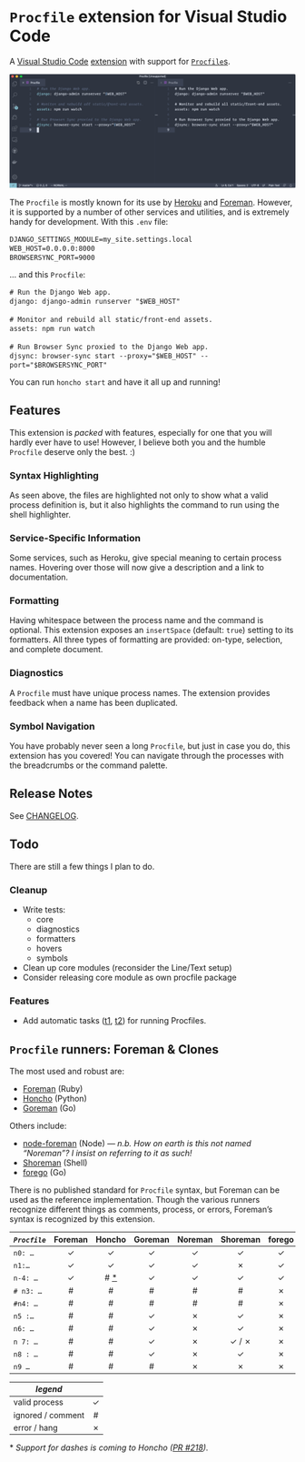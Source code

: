 # `Procfile` extension for Visual Studio Code

A [Visual Studio Code][vscode] [extension][vscext] with support for
[`Procfile`s][heroku].

![syntax hilighting](assets/side-by-side.png)

The `Procfile` is mostly known for its use by [Heroku][] and [Foreman][]. However, it
is supported by a number of other services and utilities, and is extremely handy for
development. With this `.env` file:

```dotenv
DJANGO_SETTINGS_MODULE=my_site.settings.local
WEB_HOST=0.0.0.0:8000
BROWSERSYNC_PORT=9000
```

… and this `Procfile`:

```procfile
# Run the Django Web app.
django: django-admin runserver "$WEB_HOST"

# Monitor and rebuild all static/front-end assets.
assets: npm run watch

# Run Browser Sync proxied to the Django Web app.
djsync: browser-sync start --proxy="$WEB_HOST" --port="$BROWSERSYNC_PORT"
```

You can run `honcho start` and have it all up and running!

## Features

This extension is _packed_ with features, especially for one that you will hardly
ever have to use! However, I believe both you and the humble `Procfile` deserve only
the best. :)

### Syntax Highlighting

As seen above, the files are highlighted not only to show what a valid process
definition is, but it also highlights the command to run using the shell highlighter.

### Service-Specific Information

Some services, such as Heroku, give special meaning to certain process names.
Hovering over those will now give a description and a link to documentation.

### Formatting

Having whitespace between the process name and the command is optional. This
extension exposes an `insertSpace` (default: `true`) setting to its formatters. All
three types of formatting are provided: on-type, selection, and complete document.

### Diagnostics

A `Procfile` must have unique process names. The extension provides feedback when a
name has been duplicated.

### Symbol Navigation

You have probably never seen a long `Procfile`, but just in case you do, this
extension has you covered! You can navigate through the processes with the
breadcrumbs or the command palette.

## Release Notes

See [CHANGELOG](./CHANGELOG.md).

## Todo

There are still a few things I plan to do.

### Cleanup

- Write tests:
  - core
  - diagnostics
  - formatters
  - hovers
  - symbols
- Clean up core modules (reconsider the Line/Text setup)
- Consider releasing core module as own procfile package

### Features

- Add automatic tasks ([t1], [t2]) for running Procfiles.

[t1]: https://code.visualstudio.com/api/references/vscode-api#TaskProvider
[t2]: https://code.visualstudio.com/api/extension-guides/task-provider

## `Procfile` runners: Foreman & Clones

The most used and robust are:

- [Foreman][] (Ruby)
- [Honcho][] (Python)
- [Goreman][] (Go)

Others include:

- [node-foreman][noreman] (Node) _— n.b. How on earth is this not named “Noreman”?
  I insist on referring to it as such!_
- [Shoreman][] (Shell)
- [forego][] (Go)

[vscode]: https://code.visualstudio.com/
[vscext]: https://marketplace.visualstudio.com/VSCode
[heroku]: https://devcenter.heroku.com/articles/procfile
[foreman]: http://ddollar.github.io/foreman/
[honcho]: https://github.com/nickstenning/honcho
[goreman]: https://github.com/mattn/goreman
[noreman]: https://github.com/strongloop/node-foreman
[shoreman]: https://github.com/chrismytton/shoreman
[forego]: https://github.com/ddollar/forego

There is no published standard for `Procfile` syntax, but Foreman can be used as the
reference implementation. Though the various runners recognize different things as
comments, process, or errors, Foreman’s syntax is recognized by this extension.

| _`Procfile`_ | Foreman |   Honcho    | Goreman | Noreman | Shoreman | forego |
| ------------ | :-----: | :---------: | :-----: | :-----: | :------: | :----: |
| `n0: …`      |    ✓    |      ✓      |    ✓    |    ✓    |    ✓     |   ✓    |
| `n1:…`       |    ✓    |      ✓      |    ✓    |    ✓    |    ✗     |   ✓    |
| `n-4: …`     |    ✓    | # [\*](#f1) |    ✓    |    ✓    |    ✓     |   ✓    |
| `# n3: …`    |    #    |      #      |    #    |    #    |    #     |   ✗    |
| `#n4: …`     |    #    |      #      |    #    |    #    |    #     |   ✗    |
| `n5 :…`      |    #    |      #      |    ✓    |    ✗    |    ✓     |   ✗    |
| `n6: …`      |    #    |      #      |    ✓    |    ✗    |    ✓     |   ✗    |
| `n 7: …`     |    #    |      #      |    ✓    |    ✗    |  ✓ / ✗   |   ✗    |
| `n8 : …`     |    #    |      #      |    ✓    |    ✗    |    ✓     |   ✗    |
| `n9 …`       |    #    |      #      |    #    |    ✗    |    ✗     |   ✗    |

| _legend_          |     |
| ----------------- | :-: |
| valid process     |  ✓  |
| ignored / comment |  #  |
| error / hang      |  ✗  |

<a name="f1">\*</a> _Support for dashes is coming to Honcho (<a href="https://github.com/nickstenning/honcho/pull/218">PR #218</a>)._
